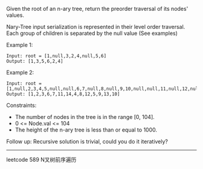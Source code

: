 Given the root of an n-ary tree, return the preorder traversal of its nodes' values.

Nary-Tree input serialization is represented in their level order traversal. Each group of children is separated by the null value (See examples)



Example 1:

```
Input: root = [1,null,3,2,4,null,5,6]
Output: [1,3,5,6,2,4]
```

Example 2:

```
Input: root = [1,null,2,3,4,5,null,null,6,7,null,8,null,9,10,null,null,11,null,12,null,13,null,null,14]
Output: [1,2,3,6,7,11,14,4,8,12,5,9,13,10]
```

Constraints:

 - The number of nodes in the tree is in the range [0, 104].
 - 0 <= Node.val <= 104
 - The height of the n-ary tree is less than or equal to 1000.


Follow up: Recursive solution is trivial, could you do it iteratively?

----

leetcode 589 N叉树前序遍历